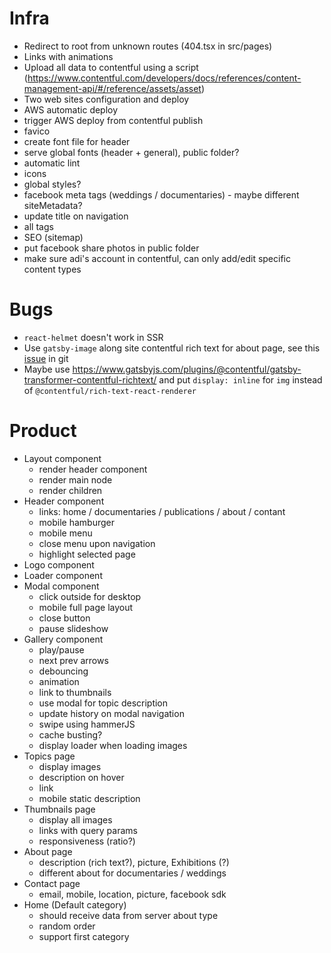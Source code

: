 # Infra

-   Redirect to root from unknown routes (404.tsx in src/pages)
-   Links with animations
-   Upload all data to contentful using a script (https://www.contentful.com/developers/docs/references/content-management-api/#/reference/assets/asset)
-   Two web sites configuration and deploy
-   AWS automatic deploy
-   trigger AWS deploy from contentful publish
-   favico
-   create font file for header
-   serve global fonts (header + general), public folder?
-   automatic lint
-   icons
-   global styles?
-   facebook meta tags (weddings / documentaries) - maybe different siteMetadata?
-   update title on navigation
-   all <head/> tags
-   SEO (sitemap)
-   put facebook share photos in public folder
-   make sure adi's account in contentful, can only add/edit specific content types

# Bugs

-   `react-helmet` doesn't work in SSR
-   Use `gatsby-image` along site contentful rich text for about page, see this [issue](https://github.com/contentful/rich-text/issues/70) in git
-   Maybe use https://www.gatsbyjs.com/plugins/@contentful/gatsby-transformer-contentful-richtext/ and put `display: inline` for `img` instead of `@contentful/rich-text-react-renderer`

# Product

-   Layout component
    -   render header component
    -   render main node
    -   render children
-   Header component
    -   links: home / documentaries / publications / about / contant
    -   mobile hamburger
    -   mobile menu
    -   close menu upon navigation
    -   highlight selected page
-   Logo component
-   Loader component
-   Modal component
    -   click outside for desktop
    -   mobile full page layout
    -   close button
    -   pause slideshow
-   Gallery component
    -   play/pause
    -   next prev arrows
    -   debouncing
    -   animation
    -   link to thumbnails
    -   use modal for topic description
    -   update history on modal navigation
    -   swipe using hammerJS
    -   cache busting?
    -   display loader when loading images
-   Topics page
    -   display images
    -   description on hover
    -   link
    -   mobile static description
-   Thumbnails page
    -   display all images
    -   links with query params
    -   responsiveness (ratio?)
-   About page
    -   description (rich text?), picture, Exhibitions (?)
    -   different about for documentaries / weddings
-   Contact page
    -   email, mobile, location, picture, facebook sdk
-   Home (Default category)
    -   should receive data from server about type
    -   random order
    -   support first category
